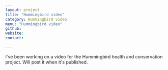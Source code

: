 ```yaml
---
layout: project
title: "Hummingbird video"
category: Hummingbird video
menu: "Hummingbird video"
github:
website:
contact:

---
```


I've been working on a video for the Hummingbird health and conservation project. Will post it when it's published. 